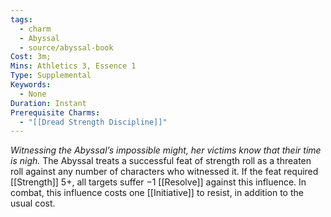 ```yaml
---
tags:
  - charm
  - Abyssal
  - source/abyssal-book
Cost: 3m; 
Mins: Athletics 3, Essence 1
Type: Supplemental
Keywords:
  - None
Duration: Instant
Prerequisite Charms:
  - "[[Dread Strength Discipline]]"
---
```

*Witnessing the Abyssal’s impossible might, her victims know that their time is nigh.*
The Abyssal treats a successful feat of strength roll as a threaten roll against any number of characters who witnessed it. If the feat required [[Strength]] 5+, all targets suffer −1 [[Resolve]] against this influence.
In combat, this influence costs one [[Initiative]] to resist, in addition to the usual cost.
